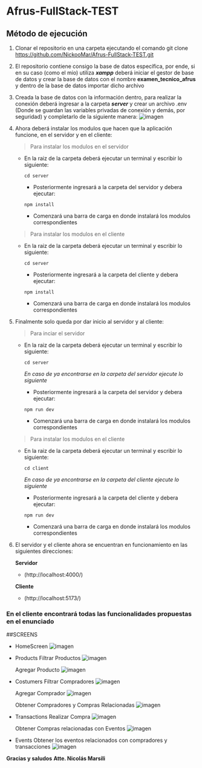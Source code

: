 # Afrus-FullStack-TEST

## Método de ejecución

1. Clonar el repositorio en una carpeta ejecutando el comando git clone https://github.com/NickooMar/Afrus-FullStack-TEST.git

2. El repositorio contiene consigo la base de datos específica, por ende, si en su caso (como el mio) utiliza ***xampp*** deberá iniciar el gestor de base de datos y crear la base de datos con el nombre **examen_tecnico_afrus** y dentro de la base de datos importar dicho archivo 

3. Creada la base de datos con la información dentro, para realizar la conexión deberá ingresar a la carpeta ***server*** y crear un archivo .env (Donde se guardan las variables privadas de conexión y demás, por seguridad) y completarlo de la siguiente manera:
![imagen](https://user-images.githubusercontent.com/68347411/219682552-edb2d783-932c-47f1-bea3-5a46e3210b3a.png)

4. Ahora deberá instalar los modulos que hacen que la aplicación funcione, en el servidor y en el cliente:
    > Para instalar los modulos en el servidor
      - En la raiz de la carpeta deberá ejecutar un terminal y escribir lo siguiente:
        ```
        cd server
        ```
        - Posteriormente ingresará a la carpeta del servidor y debera ejecutar:
        ```
        npm install
        ```
        - Comenzará una barra de carga en donde instalará los modulos correspondientes
        
    > Para instalar los modulos en el cliente
      - En la raiz de la carpeta deberá ejecutar un terminal y escribir lo siguiente:
        ```
        cd server
        ```
        - Posteriormente ingresará a la carpeta del cliente y debera ejecutar:
        ```
        npm install
        ```
        - Comenzará una barra de carga en donde instalará los modulos correspondientes

5. Finalmente solo queda por dar inicio al servidor y al cliente:
    > Para inciar el servidor
      - En la raiz de la carpeta deberá ejecutar un terminal y escribir lo siguiente:
        ```
        cd server
        ```
        
        *En caso de ya encontrarse en la carpeta del servidor ejecute lo siguiente*
        
        - Posteriormente ingresará a la carpeta del servidor y debera ejecutar:
        ```
        npm run dev
        ```
        - Comenzará una barra de carga en donde instalará los modulos correspondientes
        
    > Para instalar los modulos en el cliente
      - En la raiz de la carpeta deberá ejecutar un terminal y escribir lo siguiente:
        ```
        cd client
        ```
        
        *En caso de ya encontrarse en la carpeta del cliente ejecute lo siguiente*
        
        - Posteriormente ingresará a la carpeta del cliente y debera ejecutar:
        ```
        npm run dev
        ```
        - Comenzará una barra de carga en donde instalará los modulos correspondientes
        
6. El servidor y el cliente ahora se encuentran en funcionamiento en las siguientes direcciones:


    **Servidor**
      - (http://localhost:4000/)
    
    **Cliente**
      - (http://localhost:5173/)
      
      
      
### En el cliente encontrará todas las funcionalidades propuestas en el enunciado

##SCREENS

- HomeScreen
![imagen](https://user-images.githubusercontent.com/68347411/219689798-6d1061e0-7e89-48f8-9bdb-227ba3c8167b.png)

- Products
    Filtrar Productos
    ![imagen](https://user-images.githubusercontent.com/68347411/219689918-f7c98dda-1a00-49ce-b319-83dfff4eb5b8.png)
    
    Agregar Producto
    ![imagen](https://user-images.githubusercontent.com/68347411/219690022-baee9302-dd9e-4297-9e65-46678d13a711.png)

- Costumers
    Filtrar Compradores
    ![imagen](https://user-images.githubusercontent.com/68347411/219690091-d4d9a347-c926-4758-a9a7-9d40c2f3f084.png)
    
    Agregar Comprador
    ![imagen](https://user-images.githubusercontent.com/68347411/219690146-feb7c310-af22-4b8b-9621-6614efbc072d.png)

    Obtener Compradores y Compras Relacionadas
    ![imagen](https://user-images.githubusercontent.com/68347411/219690242-7ef25a15-3e2b-4bf2-9d10-84d9b3458bd3.png)

- Transactions
    Realizar Compra
    ![imagen](https://user-images.githubusercontent.com/68347411/219690375-d3b64b83-505c-4569-88fe-8ab0042b8725.png)

    Obtener Compras relacionadas con Eventos
    ![imagen](https://user-images.githubusercontent.com/68347411/219690463-e9f5e28d-d1b5-4fb2-8e04-adde09532b72.png)

- Events
    Obtener los eventos relacionados con compradores y transacciones
    ![imagen](https://user-images.githubusercontent.com/68347411/219690626-b36dde75-6020-430b-b360-67d426dc5e6a.png)


**Gracias y saludos**
**Atte. Nicolás Marsili**
